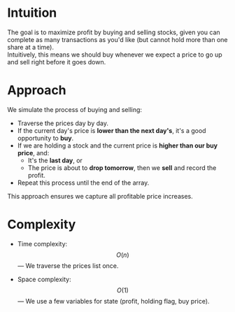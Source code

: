 # Intuition

The goal is to maximize profit by buying and selling stocks, given you can complete as many transactions as you'd like (but cannot hold more than one share at a time).  
Intuitively, this means we should buy whenever we expect a price to go up and sell right before it goes down.

# Approach

We simulate the process of buying and selling:

- Traverse the prices day by day.
- If the current day's price is **lower than the next day's**, it's a good opportunity to **buy**.
- If we are holding a stock and the current price is **higher than our buy price**, and:
  - It's the **last day**, or
  - The price is about to **drop tomorrow**,
    then we **sell** and record the profit.
- Repeat this process until the end of the array.

This approach ensures we capture all profitable price increases.

# Complexity

- Time complexity:  
  $$O(n)$$ — We traverse the prices list once.

- Space complexity:  
  $$O(1)$$ — We use a few variables for state (profit, holding flag, buy price).
